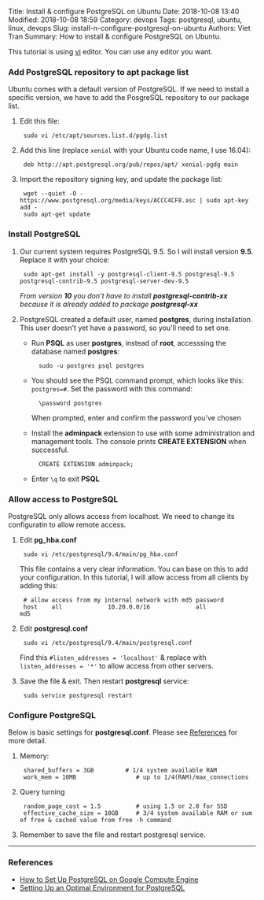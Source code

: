 Title: Install & configure PostgreSQL on Ubuntu
Date: 2018-10-08 13:40
Modified: 2018-10-08 18:59
Category: devops
Tags: postgresql, ubuntu, linux, devops
Slug: install-n-configure-postgresql-on-ubuntu
Authors: Viet Tran
Summary: How to install & configure PostgreSQL on Ubuntu.

This tutorial is using [vi](https://en.wikipedia.org/wiki/Vi) editor. You can use any editor you want. 

### Add PostgreSQL repository to **apt** package list

Ubuntu comes with a default version of PostgreSQL. If we need to install a specific version, we have to add the PosgreSQL repository to our package list.

1. Edit this file:

        sudo vi /etc/apt/sources.list.d/pgdg.list

1. Add this line (replace `xenial` with your Ubuntu code name, I use 16.04):

        deb http://apt.postgresql.org/pub/repos/apt/ xenial-pgdg main

1. Import the repository signing key, and update the package list:

        wget --quiet -O - https://www.postgresql.org/media/keys/ACCC4CF8.asc | sudo apt-key add -
        sudo apt-get update

### Install PostgreSQL

1. Our current system requires PostgreSQL 9.5. So I will install version **9.5**. Replace it with your choice:

        sudo apt-get install -y postgresql-client-9.5 postgresql-9.5 postgresql-contrib-9.5 postgresql-server-dev-9.5

   *From version **10** you don't have to install **postgresql-contrib-xx** because it is already added to package **postgresql-xx***

1. PostgreSQL created a default user, named **postgres**, during installation. This user doesn't yet have a password, so you'll need to set one.

    - Run **PSQL** as user **postgres**, instead of **root**, accesssing the database named **postgres**:

            sudo -u postgres psql postgres

    - You should see the PSQL command prompt, which looks like this: `postgres=#`.
    Set the password with this command:

            \password postgres

        When prompted, enter and confirm the password you've chosen

    - Install the **adminpack** extension to use with some administration and management tools. The console prints **CREATE EXTENSION** when successful.

            CREATE EXTENSION adminpack;

    - Enter `\q` to exit **PSQL**

### Allow access to PostgreSQL

PostgreSQL only allows access from localhost. We need to change its configuratin to allow remote access.

1. Edit **pg_hba.conf**

        sudo vi /etc/postgresql/9.4/main/pg_hba.conf
    This file contains a very clear information. You can base on this to add your configuration. In this tutorial, I will allow access from all clients by adding this:

        # allow access from my internal network with md5 password
        host    all             10.20.0.0/16             all                     md5


2. Edit **postgresql.conf**

        sudo vi /etc/postgresql/9.4/main/postgresql.conf
    Find this `#listen_addresses = 'localhost'` & replace with `listen_addresses = '*'` to allow access from other servers.

3. Save the file & exit. Then restart **postgresql** service:

        sudo service postgresql restart

### Configure PostgreSQL

Below is basic settings for **postgresql.conf**. Please see [References](#References) for more detail.

1. Memory:

        shared_buffers = 3GB         # 1/4 system available RAM
        work_mem = 10MB                 # up to 1/4(RAM)/max_connections

1. Query turning

        random_page_cost = 1.5          # using 1.5 or 2.0 for SSD
        effective_cache_size = 10GB     # 3/4 system available RAM or sum of free & cached value from free -h command

1. Remember to save the file and restart postgresql service.

---

### References

- [How to Set Up PostgreSQL on Google Compute Engine](https://cloud.google.com/community/tutorials/setting-up-postgres)
- [Setting Up an Optimal Environment for PostgreSQL](https://severalnines.com/blog/setting-optimal-environment-postgresql)
